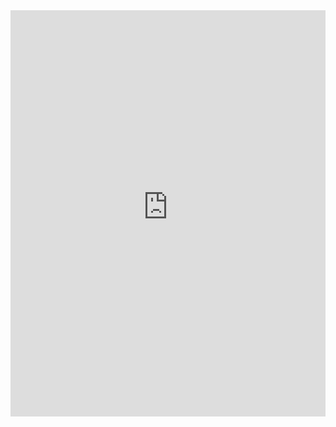 
<!DOCTYPE html>
<head>
  <meta charset="utf-8">
  <meta http-equiv="X-UA-Compatible" content="IE=edge,chrome=1">
  <title>Notfound.org</title>
</head>
<body>
<iframe 
  src="http://notfound-static.fwebservices.be/404/index.html?&amp;key=ddb218c34697abe81c50218b2350a68a" 
  width="100%" 
  height="650" 
  frameborder="0"
>
</iframe>
</body>
</html>

